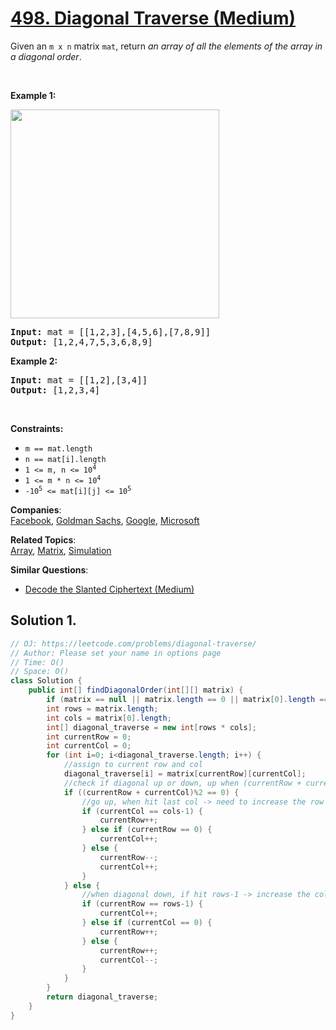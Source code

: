 # [498. Diagonal Traverse (Medium)](https://leetcode.com/problems/diagonal-traverse/)

<p>Given an <code>m x n</code> matrix <code>mat</code>, return <em>an array of all the elements of the array in a diagonal order</em>.</p>

<p>&nbsp;</p>
<p><strong>Example 1:</strong></p>
<img alt="" src="https://assets.leetcode.com/uploads/2021/04/10/diag1-grid.jpg" style="width: 334px; height: 334px;">
<pre><strong>Input:</strong> mat = [[1,2,3],[4,5,6],[7,8,9]]
<strong>Output:</strong> [1,2,4,7,5,3,6,8,9]
</pre>

<p><strong>Example 2:</strong></p>

<pre><strong>Input:</strong> mat = [[1,2],[3,4]]
<strong>Output:</strong> [1,2,3,4]
</pre>

<p>&nbsp;</p>
<p><strong>Constraints:</strong></p>

<ul>
	<li><code>m == mat.length</code></li>
	<li><code>n == mat[i].length</code></li>
	<li><code>1 &lt;= m, n &lt;= 10<sup>4</sup></code></li>
	<li><code>1 &lt;= m * n &lt;= 10<sup>4</sup></code></li>
	<li><code>-10<sup>5</sup> &lt;= mat[i][j] &lt;= 10<sup>5</sup></code></li>
</ul>

**Companies**:  
[Facebook](https://leetcode.com/company/facebook), [Goldman Sachs](https://leetcode.com/company/goldman-sachs), [Google](https://leetcode.com/company/google), [Microsoft](https://leetcode.com/company/microsoft)

**Related Topics**:  
[Array](https://leetcode.com/tag/array/), [Matrix](https://leetcode.com/tag/matrix/), [Simulation](https://leetcode.com/tag/simulation/)

**Similar Questions**:

- [Decode the Slanted Ciphertext (Medium)](https://leetcode.com/problems/decode-the-slanted-ciphertext/)

## Solution 1.

```java
// OJ: https://leetcode.com/problems/diagonal-traverse/
// Author: Please set your name in options page
// Time: O()
// Space: O()
class Solution {
    public int[] findDiagonalOrder(int[][] matrix) {
        if (matrix == null || matrix.length == 0 || matrix[0].length == 0) return null;
        int rows = matrix.length;
        int cols = matrix[0].length;
        int[] diagonal_traverse = new int[rows * cols];
        int currentRow = 0;
        int currentCol = 0;
        for (int i=0; i<diagonal_traverse.length; i++) {
            //assign to current row and col
            diagonal_traverse[i] = matrix[currentRow][currentCol];
            //check if diagonal up or down, up when (currentRow + currentCol)%2 == 0
            if ((currentRow + currentCol)%2 == 0) {
                //go up, when hit last col -> need to increase the row
                if (currentCol == cols-1) {
                    currentRow++;
                } else if (currentRow == 0) {
                    currentCol++;
                } else {
                    currentRow--;
                    currentCol++;
                }
            } else {
                //when diagonal down, if hit rows-1 -> increase the col
                if (currentRow == rows-1) {
                    currentCol++;
                } else if (currentCol == 0) {
                    currentRow++;
                } else {
                    currentRow++;
                    currentCol--;
                }
            }
        }
        return diagonal_traverse;
    }
}

```
